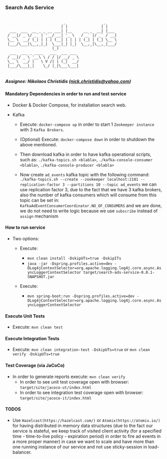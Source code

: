### Search Ads Service
```text

                          _                 _
                         | |               | |
  ___  ___  __ _ _ __ ___| |__     __ _  __| |___
 / __|/ _ \/ _` | '__/ __| '_ \   / _` |/ _` / __|
 \__ \  __/ (_| | | | (__| | | | | (_| | (_| \__ \
 |___/\___|\__,_|_|  \___|_| |_|  \__,_|\__,_|___/
                     (_)
  ___  ___ _ ____   ___  ___ ___
 / __|/ _ \ '__\ \ / / |/ __/ _ \
 \__ \  __/ |   \ V /| | (_|  __/
 |___/\___|_|    \_/ |_|\___\___|


```




##### Assignee: Nikolaos Christidis (nick.christidis@yahoo.com)


#### Mandatory Dependencies in order to run and test service

* Docker & Docker Compose, for installation search web.

* Kafka
    * Execute: `docker-compose up` in order to start 1 `Zookeeper instance` with 3 `Kafka Brokers`.
    
    * (Optional) Execute: `docker-compose down` in order to shutdown the above mentioned.
    
    * Then download kafka in order to have kafka operational scripts, such as: `./kafka-topics.sh <blabla>`, `./kafka-console-consumer <blabla>`, `./kafka-console-producer <blabla>`
    
    * Now create `ad_events` kafka topic with the following command: `./kafka-topics.sh --create --zookeeper localhost:2181 --replication-factor 3 --partitions 10 --topic ad_events`
      we can use replication factor 3, due to the fact that we have 3 kafka brokers, also the number of kafka consumers which will consume from this topic can be set in: 
      `KafkaAdEventConsumerCoordinator.NO_OF_CONSUMERS` and we are done, we do not need to write logic because we use `subscribe` instead of `assign` mechanism


#### How to run service
* Two options:
    * Execute: 
        * `mvn clean install -DskipUTs=true -DskipITs`
        * `java -jar -Dspring.profiles.active=dev -DLog4jContextSelector=org.apache.logging.log4j.core.async.AsyncLoggerContextSelector target/search-ads-service-0.0.1-SNAPSHOT.jar`
                
    * Execute:
        * `mvn spring-boot:run -Dspring.profiles.active=dev -DLog4jContextSelector=org.apache.logging.log4j.core.async.AsyncLoggerContextSelector`
        

#### Execute Unit Tests
* Execute: `mvn clean test`


#### Execute Integration Tests
* Execute: `mvn clean integration-test -DskipUTs=true` or `mvn clean verify -DskipUTs=true`


#### Test Coverage (via JaCoCo)
* In order to generate reports execute: `mvn clean verify`
    * In order to see unit test coverage open with browser: `target/site/jacoco-ut/index.html`
    * In order to see integration test coverage open with browser: `target/site/jacoco-it/index.html`
    
    
#### TODOS
* Use `Hazelcast(https://hazelcast.com/)` or `Atomix(https://atomix.io/)` for having distributed in memory data structures (due to the fact our service
  is stateful, we keep track of visited client activity (for a specified time - time-to-live policy - expiration period) in order to fire ad events in a more proper manner) 
  in case we want to scale and have more than one running instance of our service and not use sticky-session in load-balancer.